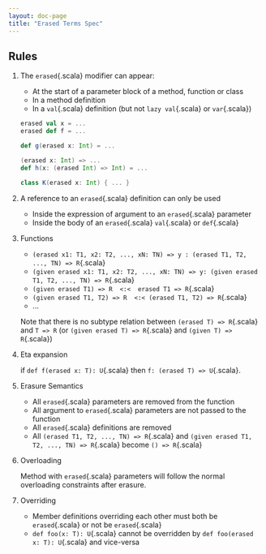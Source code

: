 ```yaml
---
layout: doc-page
title: "Erased Terms Spec"
---
```


## Rules

1. The `erased`{.scala} modifier can appear:
   * At the start of a parameter block of a method, function or class
   * In a method definition
   * In a `val`{.scala} definition (but not `lazy val`{.scala} or `var`{.scala})

    ```scala
    erased val x = ...
    erased def f = ...

    def g(erased x: Int) = ...

    (erased x: Int) => ...
    def h(x: (erased Int) => Int) = ...

    class K(erased x: Int) { ... }
    ```


2. A reference to an `erased`{.scala} definition can only be used
   * Inside the expression of argument to an `erased`{.scala} parameter
   * Inside the body of an `erased`{.scala} `val`{.scala} or `def`{.scala}


3. Functions
   * `(erased x1: T1, x2: T2, ..., xN: TN) => y : (erased T1, T2, ..., TN) => R`{.scala}
   * `(given erased x1: T1, x2: T2, ..., xN: TN) => y: (given erased T1, T2, ..., TN) => R`{.scala}
   * `(given erased T1) => R  <:<  erased T1 => R`{.scala}
   * `(given erased T1, T2) => R  <:< (erased T1, T2) => R`{.scala}
   *  ...

   Note that there is no subtype relation between `(erased T) => R`{.scala} and `T => R` (or `(given erased T) => R`{.scala} and `(given T) => R`{.scala})


4. Eta expansion

   if `def f(erased x: T): U`{.scala} then `f: (erased T) => U`{.scala}.


5. Erasure Semantics
   * All `erased`{.scala} parameters are removed from the function
   * All argument to `erased`{.scala} parameters are not passed to the function
   * All `erased`{.scala} definitions are removed
   * All `(erased T1, T2, ..., TN) => R`{.scala} and `(given erased T1, T2, ..., TN) => R`{.scala} become `() => R`{.scala}


6. Overloading

   Method with `erased`{.scala} parameters will follow the normal overloading constraints after erasure.


7. Overriding
   * Member definitions overriding each other must both be `erased`{.scala} or not be `erased`{.scala}
   * `def foo(x: T): U`{.scala} cannot be overridden by `def foo(erased x: T): U`{.scala} and vice-versa

